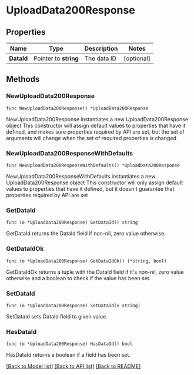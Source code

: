 # UploadData200Response

## Properties

Name | Type | Description | Notes
------------ | ------------- | ------------- | -------------
**DataId** | Pointer to **string** | The data ID | [optional] 

## Methods

### NewUploadData200Response

`func NewUploadData200Response() *UploadData200Response`

NewUploadData200Response instantiates a new UploadData200Response object
This constructor will assign default values to properties that have it defined,
and makes sure properties required by API are set, but the set of arguments
will change when the set of required properties is changed

### NewUploadData200ResponseWithDefaults

`func NewUploadData200ResponseWithDefaults() *UploadData200Response`

NewUploadData200ResponseWithDefaults instantiates a new UploadData200Response object
This constructor will only assign default values to properties that have it defined,
but it doesn't guarantee that properties required by API are set

### GetDataId

`func (o *UploadData200Response) GetDataId() string`

GetDataId returns the DataId field if non-nil, zero value otherwise.

### GetDataIdOk

`func (o *UploadData200Response) GetDataIdOk() (*string, bool)`

GetDataIdOk returns a tuple with the DataId field if it's non-nil, zero value otherwise
and a boolean to check if the value has been set.

### SetDataId

`func (o *UploadData200Response) SetDataId(v string)`

SetDataId sets DataId field to given value.

### HasDataId

`func (o *UploadData200Response) HasDataId() bool`

HasDataId returns a boolean if a field has been set.


[[Back to Model list]](../README.md#documentation-for-models) [[Back to API list]](../README.md#documentation-for-api-endpoints) [[Back to README]](../README.md)


